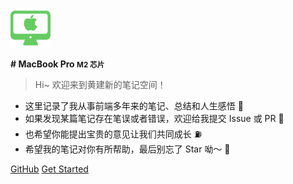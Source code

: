 <!-- _coverpage.md -->

![记录于MacBook Pro](/docs/image/logo.png)

**# MacBook Pro <small>M2 芯片</small>**

> Hi~ 欢迎来到黄建新的笔记空间！

- 这里记录了我从事前端多年来的笔记、总结和人生感悟 📒
- 如果发现某篇笔记存在笔误或者错误，欢迎给我提交 Issue 或 PR 👏
- 也希望你能提出宝贵的意见让我们共同成长 ⛽️
- 希望我的笔记对你有所帮助，最后别忘了 Star 呦～ 🌟

[GitHub](https://github.com/xinxin1228/docs) [Get Started](/README.md)
